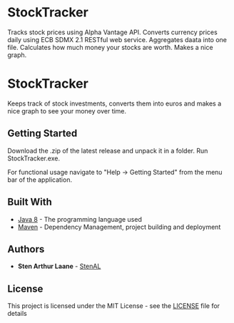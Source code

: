 # StockTracker
Tracks stock prices using Alpha Vantage API.
Converts currency prices daily using ECB SDMX 2.1 RESTful web service.
Aggregates daata into one file.
Calculates how much money your stocks are worth.
Makes a nice graph.


# StockTracker

Keeps track of stock investments, converts them into euros and makes a nice graph to see your money over time.

## Getting Started

Download the .zip of the latest release and unpack it in a folder. Run StockTracker.exe.

For functional usage navigate to "Help -> Getting Started" from the menu bar of the application.

## Built With

* [Java 8](https://www.oracle.com/technetwork/java/javase/overview/java8-2100321.html) - The programming language used
* [Maven](https://maven.apache.org/) - Dependency Management, project building and deployment

## Authors

* **Sten Arthur Laane** - [StenAL](https://github.com/StenAL)

## License

This project is licensed under the MIT License - see the [LICENSE](LICENSE) file for details
